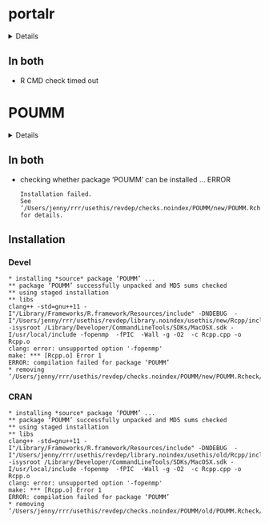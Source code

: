 # portalr

<details>

* Version: 0.2.5
* Source code: https://github.com/cran/portalr
* URL: https://weecology.github.io/portalr/, https://github.com/weecology/portalr
* BugReports: https://github.com/weecology/portalr/issues
* Date/Publication: 2019-06-22 04:40:04 UTC
* Number of recursive dependencies: 127

Run `revdep_details(,"portalr")` for more info

</details>

## In both

*   R CMD check timed out
    

# POUMM

<details>

* Version: 2.1.5
* Source code: https://github.com/cran/POUMM
* URL: https://venelin.github.io/POUMM/index.html, https://github.com/venelin/POUMM
* BugReports: https://github.com/venelin/POUMM/issues
* Date/Publication: 2019-03-27 12:20:03 UTC
* Number of recursive dependencies: 82

Run `revdep_details(,"POUMM")` for more info

</details>

## In both

*   checking whether package ‘POUMM’ can be installed ... ERROR
    ```
    Installation failed.
    See ‘/Users/jenny/rrr/usethis/revdep/checks.noindex/POUMM/new/POUMM.Rcheck/00install.out’ for details.
    ```

## Installation

### Devel

```
* installing *source* package ‘POUMM’ ...
** package ‘POUMM’ successfully unpacked and MD5 sums checked
** using staged installation
** libs
clang++ -std=gnu++11 -I"/Library/Frameworks/R.framework/Resources/include" -DNDEBUG  -I"/Users/jenny/rrr/usethis/revdep/library.noindex/usethis/new/Rcpp/include" -isysroot /Library/Developer/CommandLineTools/SDKs/MacOSX.sdk -I/usr/local/include -fopenmp  -fPIC  -Wall -g -O2  -c Rcpp.cpp -o Rcpp.o
clang: error: unsupported option '-fopenmp'
make: *** [Rcpp.o] Error 1
ERROR: compilation failed for package ‘POUMM’
* removing ‘/Users/jenny/rrr/usethis/revdep/checks.noindex/POUMM/new/POUMM.Rcheck/POUMM’

```
### CRAN

```
* installing *source* package ‘POUMM’ ...
** package ‘POUMM’ successfully unpacked and MD5 sums checked
** using staged installation
** libs
clang++ -std=gnu++11 -I"/Library/Frameworks/R.framework/Resources/include" -DNDEBUG  -I"/Users/jenny/rrr/usethis/revdep/library.noindex/usethis/old/Rcpp/include" -isysroot /Library/Developer/CommandLineTools/SDKs/MacOSX.sdk -I/usr/local/include -fopenmp  -fPIC  -Wall -g -O2  -c Rcpp.cpp -o Rcpp.o
clang: error: unsupported option '-fopenmp'
make: *** [Rcpp.o] Error 1
ERROR: compilation failed for package ‘POUMM’
* removing ‘/Users/jenny/rrr/usethis/revdep/checks.noindex/POUMM/old/POUMM.Rcheck/POUMM’

```
